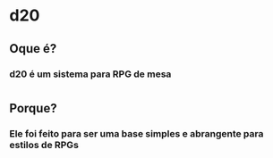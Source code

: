# d20 

## Oque é?
### d20 é um sistema para RPG de mesa
#
## Porque?
### Ele foi feito para ser uma base simples e abrangente para estilos de RPGs
#
